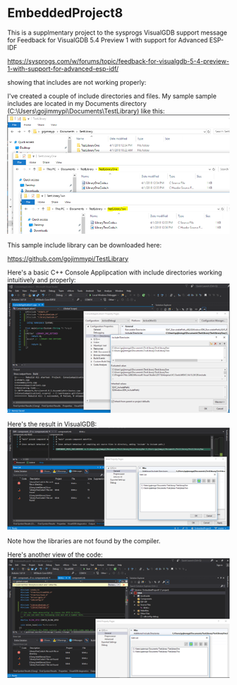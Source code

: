 # EmbeddedProject8

This is a supplmentary project to the sysprogs VisualGDB support message for Feedback for VisualGDB 5.4 Preview 1 with support for Advanced ESP-IDF

https://sysprogs.com/w/forums/topic/feedback-for-visualgdb-5-4-preview-1-with-support-for-advanced-esp-idf/

showing that includes are not working properly:

I've created a couple of include directories and files. My sample sample includes are located in my Documents directory (C:\Users\gojimmypi\Documents\TestLibrary) like this:
![alt text](https://github.com/gojimmypi/EmbeddedProject8/blob/master/images/Lib1Lib2files.PNG)

This sample include library can be downloaded here:

https://github.com/gojimmypi/TestLibrary 

Here's a basic C++ Console Applipcation with include directories working intuitively and properly:
![alt text](https://github.com/gojimmypi/EmbeddedProject8/blob/master/images/ConsoleApp.PNG)

Here's the result in VisualGDB:
![alt text](https://github.com/gojimmypi/EmbeddedProject8/blob/master/images/Lib1Lib2.PNG)

Note how the libraries are not found by the compiler.

Here's another view of the code:
![alt text](https://github.com/gojimmypi/EmbeddedProject8/blob/master/images/VisualGDB-LibNotFound.PNG)
